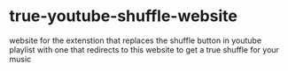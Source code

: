 # true-youtube-shuffle-website
website for the extenstion that replaces the shuffle button in youtube playlist with one that redirects to this website to get a true shuffle for your music
